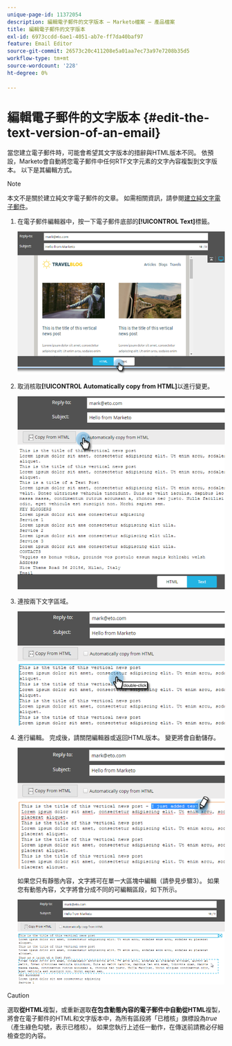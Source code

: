 ```yaml
---
unique-page-id: 11372054
description: 編輯電子郵件的文字版本 — Marketo檔案 — 產品檔案
title: 編輯電子郵件的文字版本
exl-id: 6973ccdd-6ae1-4051-ab7e-ff7da40baf97
feature: Email Editor
source-git-commit: 26573c20c411208e5a01aa7ec73a97e7208b35d5
workflow-type: tm+mt
source-wordcount: '228'
ht-degree: 0%

---
```


# 編輯電子郵件的文字版本 {#edit-the-text-version-of-an-email}

當您建立電子郵件時，可能會希望其文字版本的措辭與HTML版本不同。 依預設，Marketo會自動將您電子郵件中任何RTF文字元素的文字內容複製到文字版本。 以下是其編輯方式。

>[!NOTE]
>
>本文不是關於建立純文字電子郵件的文章。 如需相關資訊，請參閱[建立純文字電子郵件](/help/marketo/product-docs/email-marketing/general/creating-an-email/create-a-text-only-email.md)。

1. 在電子郵件編輯器中，按一下電子郵件底部的&#x200B;**[!UICONTROL Text]**&#x200B;標籤。

   ![](assets/one-5.png)

1. 取消核取&#x200B;**[!UICONTROL Automatically copy from HTML]**&#x200B;以進行變更。

   ![](assets/two-5.png)

1. 連按兩下文字區域。

   ![](assets/three-4.png)

1. 進行編輯。 完成後，請關閉編輯器或返回HTML版本。 變更將會自動儲存。

   ![](assets/four-4.png)

   如果您只有靜態內容，文字將可在單一大區塊中編輯（請參見步驟3）。 如果您有動態內容，文字將會分成不同的可編輯區段，如下所示。

   ![](assets/five-3.png)

>[!CAUTION]
>
>選取&#x200B;**從HTML**&#x200B;複製，或重新選取&#x200B;**在包含動態內容的電子郵件中自動從HTML**&#x200B;複製，將會在電子郵件的HTML和文字版本中，為所有區段將「已稽核」旗標設為&#x200B;_true_ （產生綠色勾號，表示已稽核）。 如果您執行上述任一動作，在傳送前請務必仔細檢查您的內容。
